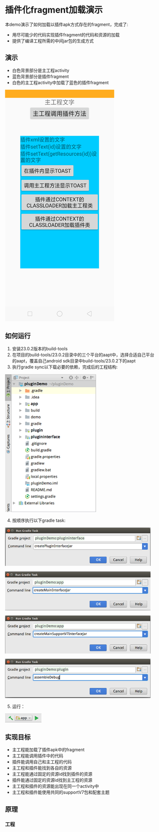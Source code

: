 # 插件化fragment加载演示
本demo演示了如何加载以插件apk方式存在的fragment，完成了:
- 用尽可能少的代码实现插件fragment的代码和资源的加载
- 提供了编译工程所需的中间jar包的生成方式

## 演示
- 白色背景部分是主工程activity
- 蓝色背景部分是插件fragment
- 白色的主工程activity中加载了蓝色的插件fragment

![](./demo/demo.png)

## 如何运行
1. 安装23.0.2版本的build-tools
2. 在项目的build-tools/23.0.2目录中的三个平台的aapt中，选择合适自己平台的aapt，覆盖自己android sdk目录中build-tools/23.0.2下的aapt
3. 执行gradle sync以下载必要的依赖，完成后的工程结构:

![](./demo/project_structure.png)

4. 按顺序执行以下gradle task:

![](./demo/task_createPluginInterface.png)　　

![](./demo/task_createMainInterfaceJar.png)

![](./demo/task_createMainSupportV7InterfaceJar.png)

![](./demo/task_plugin_assembleDebug.png)

5. 运行：

![](./demo/run.png)

## 实现目标
- 主工程能加载了插件apk中的fragment
- 主工程能调用插件中的代码
- 插件能调用自己和主工程的代码
- 主工程和插件能找到各自的资源
- 主工程能通过固定的资源id找到插件的资源
- 插件能通过固定的资源id找到主工程的资源
- 主工程和插件的资源能出现在同一个activity中
- 主工程和插件能使用共同的supportV7包和配套主题

## 原理
### 工程
